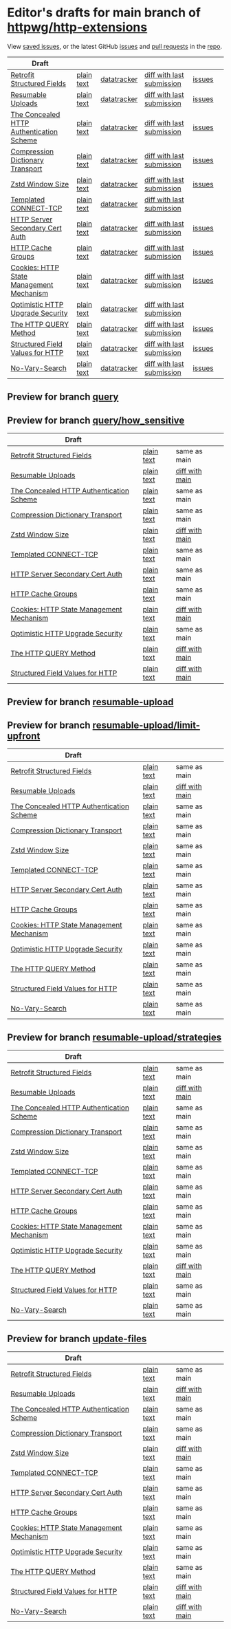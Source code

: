 # Editor's drafts for main branch of [httpwg/http-extensions](https://github.com/httpwg/http-extensions)

View [saved issues](issues.html), or the latest GitHub [issues](https://github.com/httpwg/http-extensions/issues) and [pull requests](https://github.com/httpwg/http-extensions/pulls) in the [repo](https://github.com/httpwg/http-extensions).

| Draft |     |     |     |     |     |
| ----- | --- | --- | --- | --- | --- |
| [Retrofit Structured Fields](./draft-ietf-httpbis-retrofit.html "Retrofit Structured Fields for HTTP (HTML)") | [plain text](./draft-ietf-httpbis-retrofit.txt "Retrofit Structured Fields for HTTP (Text)") | [datatracker](https://datatracker.ietf.org/doc/draft-ietf-httpbis-retrofit "Datatracker for draft-ietf-httpbis-retrofit") | [diff with last submission](https://author-tools.ietf.org/api/iddiff?doc_1=draft-ietf-httpbis-retrofit&url_2=https://httpwg.github.io/http-extensions/draft-ietf-httpbis-retrofit.txt) | [issues](https://github.com/httpwg/http-extensions/labels/retrofit) |
| [Resumable Uploads](./draft-ietf-httpbis-resumable-upload.html "Resumable Uploads for HTTP (HTML)") | [plain text](./draft-ietf-httpbis-resumable-upload.txt "Resumable Uploads for HTTP (Text)") | [datatracker](https://datatracker.ietf.org/doc/draft-ietf-httpbis-resumable-upload "Datatracker for draft-ietf-httpbis-resumable-upload") | [diff with last submission](https://author-tools.ietf.org/api/iddiff?doc_1=draft-ietf-httpbis-resumable-upload&url_2=https://httpwg.github.io/http-extensions/draft-ietf-httpbis-resumable-upload.txt) | [issues](https://github.com/httpwg/http-extensions/labels/resumable-upload) |
| [The Concealed HTTP Authentication Scheme](./draft-ietf-httpbis-unprompted-auth.html "The Concealed HTTP Authentication Scheme (HTML)") | [plain text](./draft-ietf-httpbis-unprompted-auth.txt "The Concealed HTTP Authentication Scheme (Text)") | [datatracker](https://datatracker.ietf.org/doc/draft-ietf-httpbis-unprompted-auth "Datatracker for draft-ietf-httpbis-unprompted-auth") | [diff with last submission](https://author-tools.ietf.org/api/iddiff?doc_1=draft-ietf-httpbis-unprompted-auth&url_2=https://httpwg.github.io/http-extensions/draft-ietf-httpbis-unprompted-auth.txt) | [issues](https://github.com/httpwg/http-extensions/labels/unprompted-auth) |
| [Compression Dictionary Transport](./draft-ietf-httpbis-compression-dictionary.html "Compression Dictionary Transport (HTML)") | [plain text](./draft-ietf-httpbis-compression-dictionary.txt "Compression Dictionary Transport (Text)") | [datatracker](https://datatracker.ietf.org/doc/draft-ietf-httpbis-compression-dictionary "Datatracker for draft-ietf-httpbis-compression-dictionary") | [diff with last submission](https://author-tools.ietf.org/api/iddiff?doc_1=draft-ietf-httpbis-compression-dictionary&url_2=https://httpwg.github.io/http-extensions/draft-ietf-httpbis-compression-dictionary.txt) | [issues](https://github.com/httpwg/http-extensions/labels/compression-dictionary) |
| [Zstd Window Size](./draft-ietf-httpbis-zstd-window-size.html "Window Sizing for Zstandard Content Encoding (HTML)") | [plain text](./draft-ietf-httpbis-zstd-window-size.txt "Window Sizing for Zstandard Content Encoding (Text)") | [datatracker](https://datatracker.ietf.org/doc/draft-ietf-httpbis-zstd-window-size "Datatracker for draft-ietf-httpbis-zstd-window-size") | [diff with last submission](https://author-tools.ietf.org/api/iddiff?doc_1=draft-ietf-httpbis-zstd-window-size&url_2=https://httpwg.github.io/http-extensions/draft-ietf-httpbis-zstd-window-size.txt) | [issues](https://github.com/httpwg/http-extensions/labels/zstd-window-size) |
| [Templated CONNECT-TCP](./draft-ietf-httpbis-connect-tcp.html "Template-Driven HTTP CONNECT Proxying for TCP (HTML)") | [plain text](./draft-ietf-httpbis-connect-tcp.txt "Template-Driven HTTP CONNECT Proxying for TCP (Text)") | [datatracker](https://datatracker.ietf.org/doc/draft-ietf-httpbis-connect-tcp "Datatracker for draft-ietf-httpbis-connect-tcp") | [diff with last submission](https://author-tools.ietf.org/api/iddiff?doc_1=draft-ietf-httpbis-connect-tcp&url_2=https://httpwg.github.io/http-extensions/draft-ietf-httpbis-connect-tcp.txt) |  |
| [HTTP Server Secondary Cert Auth](./draft-ietf-httpbis-secondary-server-certs.html "Secondary Certificate Authentication of HTTP Servers (HTML)") | [plain text](./draft-ietf-httpbis-secondary-server-certs.txt "Secondary Certificate Authentication of HTTP Servers (Text)") | [datatracker](https://datatracker.ietf.org/doc/draft-ietf-httpbis-secondary-server-certs "Datatracker for draft-ietf-httpbis-secondary-server-certs") | [diff with last submission](https://author-tools.ietf.org/api/iddiff?doc_1=draft-ietf-httpbis-secondary-server-certs&url_2=https://httpwg.github.io/http-extensions/draft-ietf-httpbis-secondary-server-certs.txt) | [issues](https://github.com/httpwg/http-extensions/labels/secondary-server-certs) |
| [HTTP Cache Groups](./draft-ietf-httpbis-cache-groups.html "HTTP Cache Groups (HTML)") | [plain text](./draft-ietf-httpbis-cache-groups.txt "HTTP Cache Groups (Text)") | [datatracker](https://datatracker.ietf.org/doc/draft-ietf-httpbis-cache-groups "Datatracker for draft-ietf-httpbis-cache-groups") | [diff with last submission](https://author-tools.ietf.org/api/iddiff?doc_1=draft-ietf-httpbis-cache-groups&url_2=https://httpwg.github.io/http-extensions/draft-ietf-httpbis-cache-groups.txt) | [issues](https://github.com/httpwg/http-extensions/labels/cache-groups) |
| [Cookies: HTTP State Management Mechanism](./draft-ietf-httpbis-rfc6265bis.html "Cookies: HTTP State Management Mechanism (HTML)") | [plain text](./draft-ietf-httpbis-rfc6265bis.txt "Cookies: HTTP State Management Mechanism (Text)") | [datatracker](https://datatracker.ietf.org/doc/draft-ietf-httpbis-rfc6265bis "Datatracker for draft-ietf-httpbis-rfc6265bis") | [diff with last submission](https://author-tools.ietf.org/api/iddiff?doc_1=draft-ietf-httpbis-rfc6265bis&url_2=https://httpwg.github.io/http-extensions/draft-ietf-httpbis-rfc6265bis.txt) | [issues](https://github.com/httpwg/http-extensions/labels/6265bis) |
| [Optimistic HTTP Upgrade Security](./draft-ietf-httpbis-optimistic-upgrade.html "Security Considerations for Optimistic Use of HTTP Upgrade (HTML)") | [plain text](./draft-ietf-httpbis-optimistic-upgrade.txt "Security Considerations for Optimistic Use of HTTP Upgrade (Text)") | [datatracker](https://datatracker.ietf.org/doc/draft-ietf-httpbis-optimistic-upgrade "Datatracker for draft-ietf-httpbis-optimistic-upgrade") | [diff with last submission](https://author-tools.ietf.org/api/iddiff?doc_1=draft-ietf-httpbis-optimistic-upgrade&url_2=https://httpwg.github.io/http-extensions/draft-ietf-httpbis-optimistic-upgrade.txt) |  |
| [The HTTP QUERY Method](./draft-ietf-httpbis-safe-method-w-body.html "The HTTP QUERY Method (HTML)") | [plain text](./draft-ietf-httpbis-safe-method-w-body.txt "The HTTP QUERY Method (Text)") | [datatracker](https://datatracker.ietf.org/doc/draft-ietf-httpbis-safe-method-w-body "Datatracker for draft-ietf-httpbis-safe-method-w-body") | [diff with last submission](https://author-tools.ietf.org/api/iddiff?doc_1=draft-ietf-httpbis-safe-method-w-body&url_2=https://httpwg.github.io/http-extensions/draft-ietf-httpbis-safe-method-w-body.txt) | [issues](https://github.com/httpwg/http-extensions/labels/query-methody) |
| [Structured Field Values for HTTP](./draft-ietf-httpbis-sfbis.html "Structured Field Values for HTTP (HTML)") | [plain text](./draft-ietf-httpbis-sfbis.txt "Structured Field Values for HTTP (Text)") | [datatracker](https://datatracker.ietf.org/doc/draft-ietf-httpbis-sfbis "Datatracker for draft-ietf-httpbis-sfbis") | [diff with last submission](https://author-tools.ietf.org/api/iddiff?doc_1=draft-ietf-httpbis-sfbis&url_2=https://httpwg.github.io/http-extensions/draft-ietf-httpbis-sfbis.txt) | [issues](https://github.com/httpwg/http-extensions/labels/header-structure) |
| [No-Vary-Search](./draft-ietf-httpbis-no-vary-search.html "No-Vary-Search (HTML)") | [plain text](./draft-ietf-httpbis-no-vary-search.txt "No-Vary-Search (Text)") | [datatracker](https://datatracker.ietf.org/doc/draft-ietf-httpbis-no-vary-search "Datatracker for draft-ietf-httpbis-no-vary-search") | [diff with last submission](https://author-tools.ietf.org/api/iddiff?doc_1=draft-ietf-httpbis-no-vary-search&url_2=https://httpwg.github.io/http-extensions/draft-ietf-httpbis-no-vary-search.txt) | [issues](https://github.com/httpwg/http-extensions/labels/no-vary-search) |

## Preview for branch [query](query)

## Preview for branch [query/how_sensitive](query/how_sensitive)

| Draft |     |     |     |
| ----- | --- | --- | --- |
| [Retrofit Structured Fields](query/how_sensitive/draft-ietf-httpbis-retrofit.html "Retrofit Structured Fields for HTTP (HTML)") | [plain text](query/how_sensitive/draft-ietf-httpbis-retrofit.txt "Retrofit Structured Fields for HTTP (Text)") | same as main |
| [Resumable Uploads](query/how_sensitive/draft-ietf-httpbis-resumable-upload.html "Resumable Uploads for HTTP (HTML)") | [plain text](query/how_sensitive/draft-ietf-httpbis-resumable-upload.txt "Resumable Uploads for HTTP (Text)") | [diff with main](https://author-tools.ietf.org/api/iddiff?url_1=https://httpwg.github.io/http-extensions/draft-ietf-httpbis-resumable-upload.txt&url_2=https://httpwg.github.io/http-extensions/query/how_sensitive/draft-ietf-httpbis-resumable-upload.txt) |
| [The Concealed HTTP Authentication Scheme](query/how_sensitive/draft-ietf-httpbis-unprompted-auth.html "The Concealed HTTP Authentication Scheme (HTML)") | [plain text](query/how_sensitive/draft-ietf-httpbis-unprompted-auth.txt "The Concealed HTTP Authentication Scheme (Text)") | same as main |
| [Compression Dictionary Transport](query/how_sensitive/draft-ietf-httpbis-compression-dictionary.html "Compression Dictionary Transport (HTML)") | [plain text](query/how_sensitive/draft-ietf-httpbis-compression-dictionary.txt "Compression Dictionary Transport (Text)") | same as main |
| [Zstd Window Size](query/how_sensitive/draft-ietf-httpbis-zstd-window-size.html "Window Sizing for Zstandard Content Encoding (HTML)") | [plain text](query/how_sensitive/draft-ietf-httpbis-zstd-window-size.txt "Window Sizing for Zstandard Content Encoding (Text)") | [diff with main](https://author-tools.ietf.org/api/iddiff?url_1=https://httpwg.github.io/http-extensions/draft-ietf-httpbis-zstd-window-size.txt&url_2=https://httpwg.github.io/http-extensions/query/how_sensitive/draft-ietf-httpbis-zstd-window-size.txt) |
| [Templated CONNECT-TCP](query/how_sensitive/draft-ietf-httpbis-connect-tcp.html "Template-Driven HTTP CONNECT Proxying for TCP (HTML)") | [plain text](query/how_sensitive/draft-ietf-httpbis-connect-tcp.txt "Template-Driven HTTP CONNECT Proxying for TCP (Text)") | same as main |
| [HTTP Server Secondary Cert Auth](query/how_sensitive/draft-ietf-httpbis-secondary-server-certs.html "Secondary Certificate Authentication of HTTP Servers (HTML)") | [plain text](query/how_sensitive/draft-ietf-httpbis-secondary-server-certs.txt "Secondary Certificate Authentication of HTTP Servers (Text)") | same as main |
| [HTTP Cache Groups](query/how_sensitive/draft-ietf-httpbis-cache-groups.html "HTTP Cache Groups (HTML)") | [plain text](query/how_sensitive/draft-ietf-httpbis-cache-groups.txt "HTTP Cache Groups (Text)") | same as main |
| [Cookies: HTTP State Management Mechanism](query/how_sensitive/draft-ietf-httpbis-rfc6265bis.html "Cookies: HTTP State Management Mechanism (HTML)") | [plain text](query/how_sensitive/draft-ietf-httpbis-rfc6265bis.txt "Cookies: HTTP State Management Mechanism (Text)") | [diff with main](https://author-tools.ietf.org/api/iddiff?url_1=https://httpwg.github.io/http-extensions/draft-ietf-httpbis-rfc6265bis.txt&url_2=https://httpwg.github.io/http-extensions/query/how_sensitive/draft-ietf-httpbis-rfc6265bis.txt) |
| [Optimistic HTTP Upgrade Security](query/how_sensitive/draft-ietf-httpbis-optimistic-upgrade.html "Security Considerations for Optimistic Use of HTTP Upgrade (HTML)") | [plain text](query/how_sensitive/draft-ietf-httpbis-optimistic-upgrade.txt "Security Considerations for Optimistic Use of HTTP Upgrade (Text)") | same as main |
| [The HTTP QUERY Method](query/how_sensitive/draft-ietf-httpbis-safe-method-w-body.html "The HTTP QUERY Method (HTML)") | [plain text](query/how_sensitive/draft-ietf-httpbis-safe-method-w-body.txt "The HTTP QUERY Method (Text)") | [diff with main](https://author-tools.ietf.org/api/iddiff?url_1=https://httpwg.github.io/http-extensions/draft-ietf-httpbis-safe-method-w-body.txt&url_2=https://httpwg.github.io/http-extensions/query/how_sensitive/draft-ietf-httpbis-safe-method-w-body.txt) |
| [Structured Field Values for HTTP](query/how_sensitive/draft-ietf-httpbis-sfbis.html "Structured Field Values for HTTP (HTML)") | [plain text](query/how_sensitive/draft-ietf-httpbis-sfbis.txt "Structured Field Values for HTTP (Text)") | [diff with main](https://author-tools.ietf.org/api/iddiff?url_1=https://httpwg.github.io/http-extensions/draft-ietf-httpbis-sfbis.txt&url_2=https://httpwg.github.io/http-extensions/query/how_sensitive/draft-ietf-httpbis-sfbis.txt) |

## Preview for branch [resumable-upload](resumable-upload)

## Preview for branch [resumable-upload/limit-upfront](resumable-upload/limit-upfront)

| Draft |     |     |     |
| ----- | --- | --- | --- |
| [Retrofit Structured Fields](resumable-upload/limit-upfront/draft-ietf-httpbis-retrofit.html "Retrofit Structured Fields for HTTP (HTML)") | [plain text](resumable-upload/limit-upfront/draft-ietf-httpbis-retrofit.txt "Retrofit Structured Fields for HTTP (Text)") | same as main |
| [Resumable Uploads](resumable-upload/limit-upfront/draft-ietf-httpbis-resumable-upload.html "Resumable Uploads for HTTP (HTML)") | [plain text](resumable-upload/limit-upfront/draft-ietf-httpbis-resumable-upload.txt "Resumable Uploads for HTTP (Text)") | [diff with main](https://author-tools.ietf.org/api/iddiff?url_1=https://httpwg.github.io/http-extensions/draft-ietf-httpbis-resumable-upload.txt&url_2=https://httpwg.github.io/http-extensions/resumable-upload/limit-upfront/draft-ietf-httpbis-resumable-upload.txt) |
| [The Concealed HTTP Authentication Scheme](resumable-upload/limit-upfront/draft-ietf-httpbis-unprompted-auth.html "The Concealed HTTP Authentication Scheme (HTML)") | [plain text](resumable-upload/limit-upfront/draft-ietf-httpbis-unprompted-auth.txt "The Concealed HTTP Authentication Scheme (Text)") | same as main |
| [Compression Dictionary Transport](resumable-upload/limit-upfront/draft-ietf-httpbis-compression-dictionary.html "Compression Dictionary Transport (HTML)") | [plain text](resumable-upload/limit-upfront/draft-ietf-httpbis-compression-dictionary.txt "Compression Dictionary Transport (Text)") | same as main |
| [Zstd Window Size](resumable-upload/limit-upfront/draft-ietf-httpbis-zstd-window-size.html "Window Sizing for Zstandard Content Encoding (HTML)") | [plain text](resumable-upload/limit-upfront/draft-ietf-httpbis-zstd-window-size.txt "Window Sizing for Zstandard Content Encoding (Text)") | same as main |
| [Templated CONNECT-TCP](resumable-upload/limit-upfront/draft-ietf-httpbis-connect-tcp.html "Template-Driven HTTP CONNECT Proxying for TCP (HTML)") | [plain text](resumable-upload/limit-upfront/draft-ietf-httpbis-connect-tcp.txt "Template-Driven HTTP CONNECT Proxying for TCP (Text)") | same as main |
| [HTTP Server Secondary Cert Auth](resumable-upload/limit-upfront/draft-ietf-httpbis-secondary-server-certs.html "Secondary Certificate Authentication of HTTP Servers (HTML)") | [plain text](resumable-upload/limit-upfront/draft-ietf-httpbis-secondary-server-certs.txt "Secondary Certificate Authentication of HTTP Servers (Text)") | same as main |
| [HTTP Cache Groups](resumable-upload/limit-upfront/draft-ietf-httpbis-cache-groups.html "HTTP Cache Groups (HTML)") | [plain text](resumable-upload/limit-upfront/draft-ietf-httpbis-cache-groups.txt "HTTP Cache Groups (Text)") | same as main |
| [Cookies: HTTP State Management Mechanism](resumable-upload/limit-upfront/draft-ietf-httpbis-rfc6265bis.html "Cookies: HTTP State Management Mechanism (HTML)") | [plain text](resumable-upload/limit-upfront/draft-ietf-httpbis-rfc6265bis.txt "Cookies: HTTP State Management Mechanism (Text)") | same as main |
| [Optimistic HTTP Upgrade Security](resumable-upload/limit-upfront/draft-ietf-httpbis-optimistic-upgrade.html "Security Considerations for Optimistic Use of HTTP Upgrade (HTML)") | [plain text](resumable-upload/limit-upfront/draft-ietf-httpbis-optimistic-upgrade.txt "Security Considerations for Optimistic Use of HTTP Upgrade (Text)") | same as main |
| [The HTTP QUERY Method](resumable-upload/limit-upfront/draft-ietf-httpbis-safe-method-w-body.html "The HTTP QUERY Method (HTML)") | [plain text](resumable-upload/limit-upfront/draft-ietf-httpbis-safe-method-w-body.txt "The HTTP QUERY Method (Text)") | same as main |
| [Structured Field Values for HTTP](resumable-upload/limit-upfront/draft-ietf-httpbis-sfbis.html "Structured Field Values for HTTP (HTML)") | [plain text](resumable-upload/limit-upfront/draft-ietf-httpbis-sfbis.txt "Structured Field Values for HTTP (Text)") | same as main |
| [No-Vary-Search](resumable-upload/limit-upfront/draft-ietf-httpbis-no-vary-search.html "No-Vary-Search (HTML)") | [plain text](resumable-upload/limit-upfront/draft-ietf-httpbis-no-vary-search.txt "No-Vary-Search (Text)") | same as main |

## Preview for branch [resumable-upload/strategies](resumable-upload/strategies)

| Draft |     |     |     |
| ----- | --- | --- | --- |
| [Retrofit Structured Fields](resumable-upload/strategies/draft-ietf-httpbis-retrofit.html "Retrofit Structured Fields for HTTP (HTML)") | [plain text](resumable-upload/strategies/draft-ietf-httpbis-retrofit.txt "Retrofit Structured Fields for HTTP (Text)") | same as main |
| [Resumable Uploads](resumable-upload/strategies/draft-ietf-httpbis-resumable-upload.html "Resumable Uploads for HTTP (HTML)") | [plain text](resumable-upload/strategies/draft-ietf-httpbis-resumable-upload.txt "Resumable Uploads for HTTP (Text)") | [diff with main](https://author-tools.ietf.org/api/iddiff?url_1=https://httpwg.github.io/http-extensions/draft-ietf-httpbis-resumable-upload.txt&url_2=https://httpwg.github.io/http-extensions/resumable-upload/strategies/draft-ietf-httpbis-resumable-upload.txt) |
| [The Concealed HTTP Authentication Scheme](resumable-upload/strategies/draft-ietf-httpbis-unprompted-auth.html "The Concealed HTTP Authentication Scheme (HTML)") | [plain text](resumable-upload/strategies/draft-ietf-httpbis-unprompted-auth.txt "The Concealed HTTP Authentication Scheme (Text)") | same as main |
| [Compression Dictionary Transport](resumable-upload/strategies/draft-ietf-httpbis-compression-dictionary.html "Compression Dictionary Transport (HTML)") | [plain text](resumable-upload/strategies/draft-ietf-httpbis-compression-dictionary.txt "Compression Dictionary Transport (Text)") | same as main |
| [Zstd Window Size](resumable-upload/strategies/draft-ietf-httpbis-zstd-window-size.html "Window Sizing for Zstandard Content Encoding (HTML)") | [plain text](resumable-upload/strategies/draft-ietf-httpbis-zstd-window-size.txt "Window Sizing for Zstandard Content Encoding (Text)") | same as main |
| [Templated CONNECT-TCP](resumable-upload/strategies/draft-ietf-httpbis-connect-tcp.html "Template-Driven HTTP CONNECT Proxying for TCP (HTML)") | [plain text](resumable-upload/strategies/draft-ietf-httpbis-connect-tcp.txt "Template-Driven HTTP CONNECT Proxying for TCP (Text)") | same as main |
| [HTTP Server Secondary Cert Auth](resumable-upload/strategies/draft-ietf-httpbis-secondary-server-certs.html "Secondary Certificate Authentication of HTTP Servers (HTML)") | [plain text](resumable-upload/strategies/draft-ietf-httpbis-secondary-server-certs.txt "Secondary Certificate Authentication of HTTP Servers (Text)") | same as main |
| [HTTP Cache Groups](resumable-upload/strategies/draft-ietf-httpbis-cache-groups.html "HTTP Cache Groups (HTML)") | [plain text](resumable-upload/strategies/draft-ietf-httpbis-cache-groups.txt "HTTP Cache Groups (Text)") | same as main |
| [Cookies: HTTP State Management Mechanism](resumable-upload/strategies/draft-ietf-httpbis-rfc6265bis.html "Cookies: HTTP State Management Mechanism (HTML)") | [plain text](resumable-upload/strategies/draft-ietf-httpbis-rfc6265bis.txt "Cookies: HTTP State Management Mechanism (Text)") | same as main |
| [Optimistic HTTP Upgrade Security](resumable-upload/strategies/draft-ietf-httpbis-optimistic-upgrade.html "Security Considerations for Optimistic Use of HTTP Upgrade (HTML)") | [plain text](resumable-upload/strategies/draft-ietf-httpbis-optimistic-upgrade.txt "Security Considerations for Optimistic Use of HTTP Upgrade (Text)") | same as main |
| [The HTTP QUERY Method](resumable-upload/strategies/draft-ietf-httpbis-safe-method-w-body.html "The HTTP QUERY Method (HTML)") | [plain text](resumable-upload/strategies/draft-ietf-httpbis-safe-method-w-body.txt "The HTTP QUERY Method (Text)") | [diff with main](https://author-tools.ietf.org/api/iddiff?url_1=https://httpwg.github.io/http-extensions/draft-ietf-httpbis-safe-method-w-body.txt&url_2=https://httpwg.github.io/http-extensions/resumable-upload/strategies/draft-ietf-httpbis-safe-method-w-body.txt) |
| [Structured Field Values for HTTP](resumable-upload/strategies/draft-ietf-httpbis-sfbis.html "Structured Field Values for HTTP (HTML)") | [plain text](resumable-upload/strategies/draft-ietf-httpbis-sfbis.txt "Structured Field Values for HTTP (Text)") | same as main |
| [No-Vary-Search](resumable-upload/strategies/draft-ietf-httpbis-no-vary-search.html "No-Vary-Search (HTML)") | [plain text](resumable-upload/strategies/draft-ietf-httpbis-no-vary-search.txt "No-Vary-Search (Text)") | same as main |

## Preview for branch [update-files](update-files)

| Draft |     |     |     |
| ----- | --- | --- | --- |
| [Retrofit Structured Fields](update-files/draft-ietf-httpbis-retrofit.html "Retrofit Structured Fields for HTTP (HTML)") | [plain text](update-files/draft-ietf-httpbis-retrofit.txt "Retrofit Structured Fields for HTTP (Text)") | same as main |
| [Resumable Uploads](update-files/draft-ietf-httpbis-resumable-upload.html "Resumable Uploads for HTTP (HTML)") | [plain text](update-files/draft-ietf-httpbis-resumable-upload.txt "Resumable Uploads for HTTP (Text)") | [diff with main](https://author-tools.ietf.org/api/iddiff?url_1=https://httpwg.github.io/http-extensions/draft-ietf-httpbis-resumable-upload.txt&url_2=https://httpwg.github.io/http-extensions/update-files/draft-ietf-httpbis-resumable-upload.txt) |
| [The Concealed HTTP Authentication Scheme](update-files/draft-ietf-httpbis-unprompted-auth.html "The Concealed HTTP Authentication Scheme (HTML)") | [plain text](update-files/draft-ietf-httpbis-unprompted-auth.txt "The Concealed HTTP Authentication Scheme (Text)") | same as main |
| [Compression Dictionary Transport](update-files/draft-ietf-httpbis-compression-dictionary.html "Compression Dictionary Transport (HTML)") | [plain text](update-files/draft-ietf-httpbis-compression-dictionary.txt "Compression Dictionary Transport (Text)") | same as main |
| [Zstd Window Size](update-files/draft-ietf-httpbis-zstd-window-size.html "Window Sizing for Zstandard Content Encoding (HTML)") | [plain text](update-files/draft-ietf-httpbis-zstd-window-size.txt "Window Sizing for Zstandard Content Encoding (Text)") | [diff with main](https://author-tools.ietf.org/api/iddiff?url_1=https://httpwg.github.io/http-extensions/draft-ietf-httpbis-zstd-window-size.txt&url_2=https://httpwg.github.io/http-extensions/update-files/draft-ietf-httpbis-zstd-window-size.txt) |
| [Templated CONNECT-TCP](update-files/draft-ietf-httpbis-connect-tcp.html "Template-Driven HTTP CONNECT Proxying for TCP (HTML)") | [plain text](update-files/draft-ietf-httpbis-connect-tcp.txt "Template-Driven HTTP CONNECT Proxying for TCP (Text)") | same as main |
| [HTTP Server Secondary Cert Auth](update-files/draft-ietf-httpbis-secondary-server-certs.html "Secondary Certificate Authentication of HTTP Servers (HTML)") | [plain text](update-files/draft-ietf-httpbis-secondary-server-certs.txt "Secondary Certificate Authentication of HTTP Servers (Text)") | same as main |
| [HTTP Cache Groups](update-files/draft-ietf-httpbis-cache-groups.html "HTTP Cache Groups (HTML)") | [plain text](update-files/draft-ietf-httpbis-cache-groups.txt "HTTP Cache Groups (Text)") | same as main |
| [Cookies: HTTP State Management Mechanism](update-files/draft-ietf-httpbis-rfc6265bis.html "Cookies: HTTP State Management Mechanism (HTML)") | [plain text](update-files/draft-ietf-httpbis-rfc6265bis.txt "Cookies: HTTP State Management Mechanism (Text)") | same as main |
| [Optimistic HTTP Upgrade Security](update-files/draft-ietf-httpbis-optimistic-upgrade.html "Security Considerations for Optimistic Use of HTTP Upgrade (HTML)") | [plain text](update-files/draft-ietf-httpbis-optimistic-upgrade.txt "Security Considerations for Optimistic Use of HTTP Upgrade (Text)") | same as main |
| [The HTTP QUERY Method](update-files/draft-ietf-httpbis-safe-method-w-body.html "The HTTP QUERY Method (HTML)") | [plain text](update-files/draft-ietf-httpbis-safe-method-w-body.txt "The HTTP QUERY Method (Text)") | same as main |
| [Structured Field Values for HTTP](update-files/draft-ietf-httpbis-sfbis.html "Structured Field Values for HTTP (HTML)") | [plain text](update-files/draft-ietf-httpbis-sfbis.txt "Structured Field Values for HTTP (Text)") | [diff with main](https://author-tools.ietf.org/api/iddiff?url_1=https://httpwg.github.io/http-extensions/draft-ietf-httpbis-sfbis.txt&url_2=https://httpwg.github.io/http-extensions/update-files/draft-ietf-httpbis-sfbis.txt) |
| [No-Vary-Search](update-files/draft-ietf-httpbis-no-vary-search.html "No-Vary-Search (HTML)") | [plain text](update-files/draft-ietf-httpbis-no-vary-search.txt "No-Vary-Search (Text)") | [diff with main](https://author-tools.ietf.org/api/iddiff?url_1=https://httpwg.github.io/http-extensions/draft-ietf-httpbis-no-vary-search.txt&url_2=https://httpwg.github.io/http-extensions/update-files/draft-ietf-httpbis-no-vary-search.txt) |

